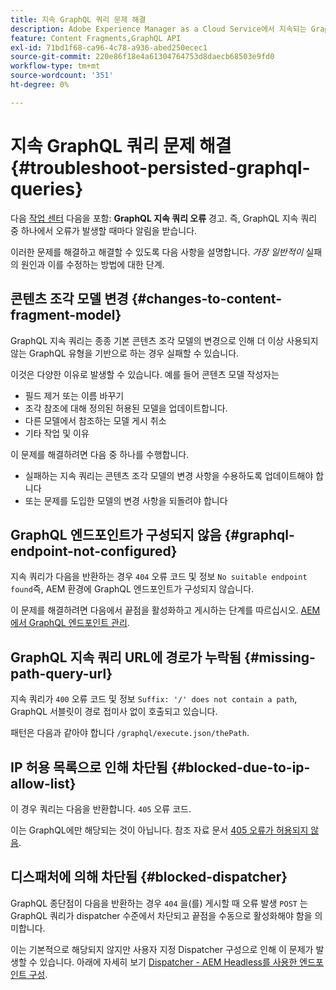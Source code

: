 ```yaml
---
title: 지속 GraphQL 쿼리 문제 해결
description: Adobe Experience Manager as a Cloud Service에서 지속되는 GraphQL 쿼리와 관련된 문제를 해결하는 방법을 알아봅니다.
feature: Content Fragments,GraphQL API
exl-id: 71bd1f68-ca96-4c78-a936-abed250ecec1
source-git-commit: 220e86f18e4a61304764753d8daecb68503e9fd0
workflow-type: tm+mt
source-wordcount: '351'
ht-degree: 0%

---
```


# 지속 GraphQL 쿼리 문제 해결 {#troubleshoot-persisted-graphql-queries}

다음 [작업 센터](/help/operations/actions-center.md) 다음을 포함: **GraphQL 지속 쿼리 오류** 경고. 즉, GraphQL 지속 쿼리 중 하나에서 오류가 발생할 때마다 알림을 받습니다.

이러한 문제를 해결하고 해결할 수 있도록 다음 사항을 설명합니다. *가장 일반적이* 실패의 원인과 이를 수정하는 방법에 대한 단계.

## 콘텐츠 조각 모델 변경 {#changes-to-content-fragment-model}

GraphQL 지속 쿼리는 종종 기본 콘텐츠 조각 모델의 변경으로 인해 더 이상 사용되지 않는 GraphQL 유형을 기반으로 하는 경우 실패할 수 있습니다.

이것은 다양한 이유로 발생할 수 있습니다. 예를 들어 콘텐츠 모델 작성자는

* 필드 제거 또는 이름 바꾸기
* 조각 참조에 대해 정의된 허용된 모델을 업데이트합니다.
* 다른 모델에서 참조하는 모델 게시 취소
* 기타 작업 및 이유

이 문제를 해결하려면 다음 중 하나를 수행합니다.

* 실패하는 지속 쿼리는 콘텐츠 조각 모델의 변경 사항을 수용하도록 업데이트해야 합니다
* 또는 문제를 도입한 모델의 변경 사항을 되돌려야 합니다

## GraphQL 엔드포인트가 구성되지 않음 {#graphql-endpoint-not-configured}

지속 쿼리가 다음을 반환하는 경우 `404` 오류 코드 및 정보 `No suitable endpoint found`즉, AEM 환경에 GraphQL 엔드포인트가 구성되지 않습니다.

이 문제를 해결하려면 다음에서 끝점을 활성화하고 게시하는 단계를 따르십시오. [AEM에서 GraphQL 엔드포인트 관리](/help/headless/graphql-api/graphql-endpoint.md).

## GraphQL 지속 쿼리 URL에 경로가 누락됨 {#missing-path-query-url}

지속 쿼리가 `400` 오류 코드 및 정보 `Suffix: '/' does not contain a path`, GraphQL 서블릿이 경로 접미사 없이 호출되고 있습니다.

패턴은 다음과 같아야 합니다 `/graphql/execute.json/thePath`.

## IP 허용 목록으로 인해 차단됨 {#blocked-due-to-ip-allow-list}

이 경우 쿼리는 다음을 반환합니다. `405` 오류 코드.

이는 GraphQL에만 해당되는 것이 아닙니다. 참조 자료 문서 [405 오류가 허용되지 않음](https://experienceleague.adobe.com/docs/experience-cloud-kcs/kbarticles/KA-20824.html).

## 디스패처에 의해 차단됨 {#blocked-dispatcher}

GraphQL 종단점이 다음을 반환하는 경우 `404` 을(를) 게시할 때 오류 발생 `POST` 는 GraphQL 쿼리가 dispatcher 수준에서 차단되고 끝점을 수동으로 활성화해야 함을 의미합니다.

이는 기본적으로 해당되지 않지만 사용자 지정 Dispatcher 구성으로 인해 이 문제가 발생할 수 있습니다. 아래에 자세히 보기 [Dispatcher - AEM Headless를 사용한 엔드포인트 구성](/help/headless/deployment/dispatcher.md).
